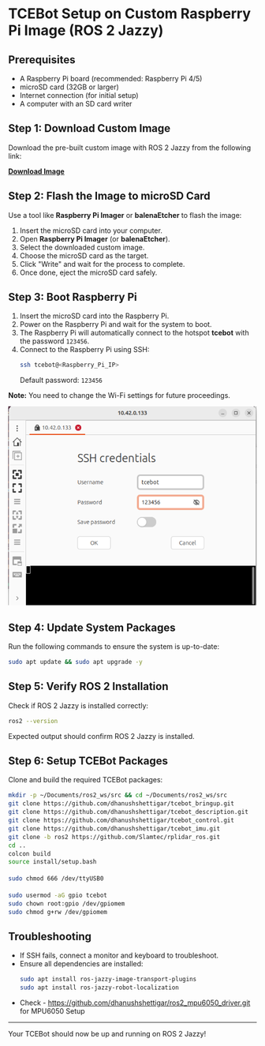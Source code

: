 # TCEBot Setup on Custom Raspberry Pi Image (ROS 2 Jazzy)

## Prerequisites
- A Raspberry Pi board (recommended: Raspberry Pi 4/5)
- microSD card (32GB or larger)
- Internet connection (for initial setup)
- A computer with an SD card writer

## Step 1: Download Custom Image
Download the pre-built custom image with ROS 2 Jazzy from the following link:

**[Download Image](https://drive.google.com/file/d/1pRz1IW64-c3jGCG04VXSExZg8M7-tjX-/view?usp=drive_link)**  

## Step 2: Flash the Image to microSD Card
Use a tool like **Raspberry Pi Imager** or **balenaEtcher** to flash the image:

1. Insert the microSD card into your computer.
2. Open **Raspberry Pi Imager** (or **balenaEtcher**).
3. Select the downloaded custom image.
4. Choose the microSD card as the target.
5. Click "Write" and wait for the process to complete.
6. Once done, eject the microSD card safely.

## Step 3: Boot Raspberry Pi
1. Insert the microSD card into the Raspberry Pi.
2. Power on the Raspberry Pi and wait for the system to boot.
3. The Raspberry Pi will automatically connect to the hotspot **tcebot** with the password `123456`.
4. Connect to the Raspberry Pi using SSH:
   ```bash
   ssh tcebot@<Raspberry_Pi_IP>
   ```
   Default password: `123456`

**Note:** You need to change the Wi-Fi settings for future proceedings.

![Alt text](https://raw.githubusercontent.com/dhanushshettigar/tcebot_bringup/refs/heads/main/media/SSH-Login.png)


## Step 4: Update System Packages
Run the following commands to ensure the system is up-to-date:
```bash
sudo apt update && sudo apt upgrade -y
```

## Step 5: Verify ROS 2 Installation
Check if ROS 2 Jazzy is installed correctly:
```bash
ros2 --version
```
Expected output should confirm ROS 2 Jazzy is installed.

## Step 6: Setup TCEBot Packages
Clone and build the required TCEBot packages:

```bash
mkdir -p ~/Documents/ros2_ws/src && cd ~/Documents/ros2_ws/src
git clone https://github.com/dhanushshettigar/tcebot_bringup.git
git clone https://github.com/dhanushshettigar/tcebot_description.git
git clone https://github.com/dhanushshettigar/tcebot_control.git
git clone https://github.com/dhanushshettigar/tcebot_imu.git
git clone -b ros2 https://github.com/Slamtec/rplidar_ros.git
cd ..
colcon build
source install/setup.bash

sudo chmod 666 /dev/ttyUSB0

sudo usermod -aG gpio tcebot
sudo chown root:gpio /dev/gpiomem
sudo chmod g+rw /dev/gpiomem
```

## Troubleshooting
- If SSH fails, connect a monitor and keyboard to troubleshoot.
- Ensure all dependencies are installed:
  ```bash
  sudo apt install ros-jazzy-image-transport-plugins
  sudo apt install ros-jazzy-robot-localization
  ```
- Check - https://github.com/dhanushshettigar/ros2_mpu6050_driver.git for MPU6050 Setup
---
Your TCEBot should now be up and running on ROS 2 Jazzy!
